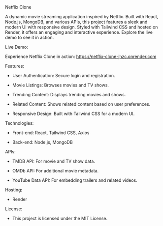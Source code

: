 Netflix Clone

A dynamic movie streaming application inspired by Netflix. Built with React, Node.js, MongoDB, and various APIs, this project features a sleek and modern UI with responsive design. Styled with Tailwind CSS and hosted on Render, it offers an engaging and interactive experience. Explore the live demo to see it in action.

Live Demo:

Experience Netflix Clone in action: https://netflix-clone-jhzc.onrender.com

Features:

- User Authentication: Secure login and registration.
  
- Movie Listings: Browses movies and TV shows.
  
- Trending Content: Displays trending movies and shows.
  
- Related Content: Shows related content based on user preferences.
  
- Responsive Design: Built with Tailwind CSS for a modern UI.

Technologies:

- Front-end: React, Tailwind CSS, Axios
  
- Back-end: Node.js, MongoDB

APIs:

- TMDB API: For movie and TV show data.

- OMDb API: For additional movie metadata.
  
- YouTube Data API: For embedding trailers and related videos.
  
Hosting: 

- Render

License: 

- This project is licensed under the MIT License.

